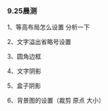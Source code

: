 <!--
 * @Description: 呵呵哒
 * @version: v1.0
 * @Author: LukaSavage
 * @Date: 2019-09-26 14:08:04
 * @LastEditors: LukaSavage
 * @LastEditTime: 2019-09-27 00:27:38
 -->
### 9.25晨测
1、等高布局怎么设置 分析一下
<!-- 
.left的盒子左浮动，.right盒子右浮动,.center盒子放在最后，设置margin: 0 100px;然后三个盒子都设置{padding-bottom:10000px;
margin-bottom:-10000px;}最后给.outer盒子设置overflow:hidden;
 -->
2、文字溢出省略号设置
<!-- 
1.white-space:nowrap;一行显示
2.overflow:hidden; 溢出隐藏
3.text-overflow:ellipsis; 超出的用省略号代替
4.display：block；只对块级标签有效
 -->
3、圆角边框
<!-- border-radius -->

4、文字阴影
<!-- text-shadow -->
5、盒子阴影
<!-- box-shadow -->
6、背景图的设置（裁剪   原点   大小）
<!-- background-clip:
值有：
1.border-box;
2.padding-box;
3.content-box;
background-origin:三值
background-size: cover/contain
 -->